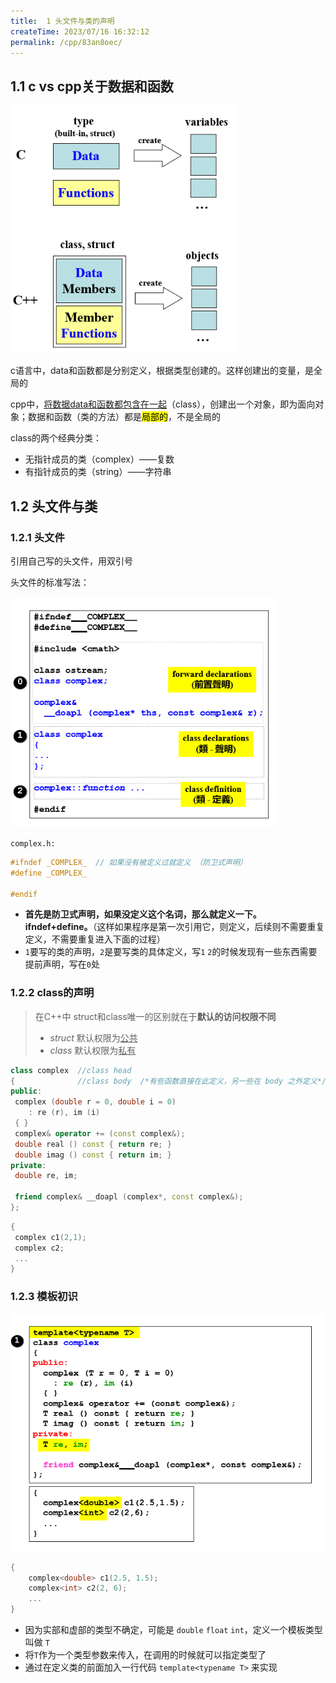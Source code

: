 ```yaml
---
title:  1 头文件与类的声明
createTime: 2023/07/16 16:32:12
permalink: /cpp/83an8oec/
---
```


## 1.1 c vs cpp关于数据和函数

<img src="https://raw.githubusercontent.com/PLUS-WAVE/blog-image/master/img/2023-07-13-20-02-37-image.png" style="zoom:80%;" />

c语言中，data和函数都是分别定义，根据类型创建的。这样创建出的变量，是全局的

<!--more-->

cpp中，<u>将数据data和函数都包含在一起</u>（class），创建出一个对象，即为面向对象；数据和函数（类的方法）都是<mark>局部的</mark>，不是全局的

class的两个经典分类：

- 无指针成员的类（complex）——复数
- 有指针成员的类（string）——字符串

## 1.2 头文件与类

### 1.2.1 头文件

引用自己写的头文件，用双引号

头文件的标准写法：

<img src="https://raw.githubusercontent.com/PLUS-WAVE/blog-image/master/img/zoi1T4YHCO7AtdP.png" style="zoom:80%;" />

`complex.h:`

```cpp
#ifndef _COMPLEX_  // 如果没有被定义过就定义 （防卫式声明）
#define _COMPLEX_

#endif
```

- **首先是防卫式声明，如果没定义这个名词，那么就定义一下。ifndef+define。**（这样如果程序是第一次引用它，则定义，后续则不需要重复定义，不需要重复进入下面的过程）
- `1`要写的类的声明，`2`是要写类的具体定义，写`1` `2`的时候发现有一些东西需要提前声明，写在`0`处

### 1.2.2 class的声明

> 在C++中 struct和class唯一的区别就在于**默认的访问权限不同**
>
> * *struct* 默认权限为<u>公共</u>
> * *class* 默认权限为<u>私有</u>

```cpp
class complex  //class head
{              //class body  /*有些函数直接在此定义，另一些在 body 之外定义*/
public:
 complex (double r = 0, double i = 0)
    : re (r), im (i) 
 { }
 complex& operator += (const complex&);
 double real () const { return re; }
 double imag () const { return im; }
private:
 double re, im;

 friend complex& __doapl (complex*, const complex&); 
};
```

```cpp
{
 complex c1(2,1);
 complex c2;
 ...
}
```

### 1.2.3 模板初识

<img src="https://raw.githubusercontent.com/PLUS-WAVE/blog-image/master/img/xQKbWalLFc9NsEo.png" style="zoom: 80%;" />

```cpp
{
    complex<double> c1(2.5, 1.5);
    complex<int> c2(2, 6);
    ...
}
```

- 因为实部和虚部的类型不确定，可能是 `double` `float` `int`，定义一个模板类型叫做 `T` 
- 将`T`作为一个类型参数来传入，在调用的时候就可以指定类型了
- 通过在定义类的前面加入一行代码 `template<typename T>` 来实现
